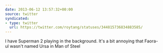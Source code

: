 ```yaml
---
date: 2013-06-12 13:57:32+00:00
source: twitter
syndicated:
- type: twitter
  url: https://twitter.com/roytang/statuses/344815736834883585/
---
```


I have Superman 2 playing in the background. It's a bit annoying that Faora-ul wasn't named Ursa in Man of Steel